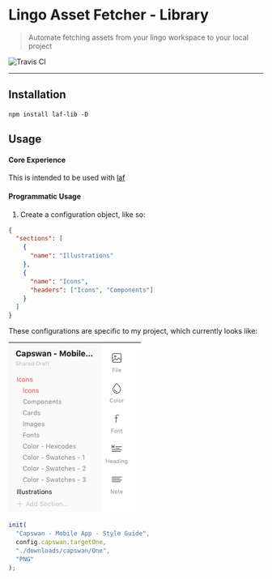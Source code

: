 # Lingo Asset Fetcher - Library

> Automate fetching assets from your lingo workspace to your local project

![Travis CI](https://travis-ci.org/servexyz/lingo-asset-fetcher-lib.svg?branch=master)

---

## Installation

```
npm install laf-lib -D
```

## Usage

#### Core Experience

This is intended to be used with [laf](https://www.npmjs.com/package/laf)

#### Programmatic Usage

1. Create a configuration object, like so:

```json
{
  "sections": [
    {
      "name": "Illustrations"
    },
    {
      "name": "Icons",
      "headers": ["Icons", "Components"]
    }
  ]
}
```

These configurations are specific to my project, which currently looks like:

![lingo_kit_screenshot](./docs/capswan_lingo.png)

```js
init(
  "Capswan - Mobile App - Style Guide",
  config.capswan.targetOne,
  "./downloads/capswan/One",
  "PNG"
);
```
